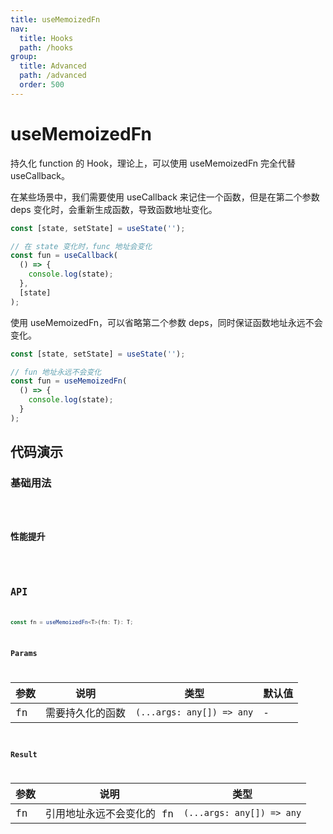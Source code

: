 ```yaml
---
title: useMemoizedFn
nav:
  title: Hooks
  path: /hooks
group:
  title: Advanced
  path: /advanced
  order: 500
---
```


# useMemoizedFn

持久化 function 的 Hook，理论上，可以使用 useMemoizedFn 完全代替 useCallback。

在某些场景中，我们需要使用 useCallback 来记住一个函数，但是在第二个参数 deps 变化时，会重新生成函数，导致函数地址变化。

```ts
const [state, setState] = useState('');

// 在 state 变化时，func 地址会变化
const fun = useCallback(
  () => {
    console.log(state);
  }, 
  [state]
);
```

使用 useMemoizedFn，可以省略第二个参数 deps，同时保证函数地址永远不会变化。

```ts
const [state, setState] = useState('');

// fun 地址永远不会变化
const fun = useMemoizedFn(
  () => {
    console.log(state);
  }
);
```

## 代码演示

### 基础用法

<code src="./__demo__/demo01.tsx" />

### 性能提升

<code src="./__demo__/demo02.tsx" />

## API

```ts
const fn = useMemoizedFn<T>(fn: T): T;
```

### Params

| 参数 | 说明             | 类型                      | 默认值 |
|------|------------------|---------------------------|--------|
| fn   | 需要持久化的函数 | `(...args: any[]) => any` | -      |

### Result

| 参数 | 说明                      | 类型                      |
|------|---------------------------|---------------------------|
| fn   | 引用地址永远不会变化的 fn | `(...args: any[]) => any` |
